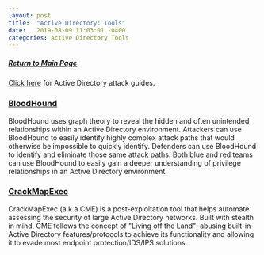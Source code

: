 ```yaml
---
layout: post
title:  "Active Directory: Tools"
date:   2019-08-09 11:03:01 -0400
categories: Active Directory Tools
---
```

##### [Return to Main Page](https://thegetch.github.io/penetration/testing/resources/2020/07/24/Home/)

[Click here](https://thegetch.github.io/PenetrationTestingResources/ActiveDirectory) for Active Directory attack guides.

### [BloodHound](https://github.com/BloodHoundAD/BloodHound)

BloodHound uses graph theory to reveal the hidden and often unintended relationships within an Active Directory environment. Attackers can use BloodHound to easily identify highly complex attack paths that would otherwise be impossible to quickly identify. Defenders can use BloodHound to identify and eliminate those same attack paths. Both blue and red teams can use BloodHound to easily gain a deeper understanding of privilege relationships in an Active Directory environment.

### [CrackMapExec](https://github.com/byt3bl33d3r/CrackMapExec)

CrackMapExec (a.k.a CME) is a post-exploitation tool that helps automate assessing the security of large Active Directory networks. Built with stealth in mind, CME follows the concept of "Living off the Land": abusing built-in Active Directory features/protocols to achieve its functionality and allowing it to evade most endpoint protection/IDS/IPS solutions.
